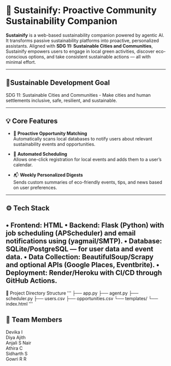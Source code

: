 # 🌿 Sustainify: Proactive Community Sustainability Companion

**Sustainify** is a web-based sustainability companion powered by agentic AI. It transforms passive sustainability platforms into proactive, personalized assistants. Aligned with **SDG 11: Sustainable Cities and Communities**, Sustainify empowers users to engage in local green activities, discover eco-conscious options, and take consistent sustainable actions — all with minimal effort.

---

## 🎯Sustainable Development Goal

SDG 11: Sustainable Cities and Communities - Make cities and human settlements inclusive, safe, resilient, and sustainable.

---

## 💡 Core Features

- 🧠 **Proactive Opportunity Matching**  
  Automatically scans local databases to notify users about relevant sustainability events and opportunities.

- 📅 **Automated Scheduling**  
  Allows one-click registration for local events and adds them to a user’s calendar.

- 📬 **Weekly Personalized Digests**  
  Sends custom summaries of eco-friendly events, tips, and news based on user preferences.

---

## ⚙️ Tech Stack

•	Frontend: HTML
•	Backend: Flask (Python) with job scheduling (APScheduler) and email notifications using (yagmail/SMTP). 
•	Database: SQLite/PostgreSQL — for user data and event data. 
•	Data Collection: BeautifulSoup/Scrapy and optional APIs (Google Places, Eventbrite). 
•	Deployment: Render/Heroku with CI/CD through GitHub Actions.
---



📂 Project Directory Structure
'''
├── app.py
├── agent.py
├── scheduler.py
├── users.csv
├── opportunities.csv
└── templates/
    └── index.html
'''


## 👥 Team Members  
Devika I  
Diya Ajith  
Anjali S Nair  
Athira C  
Sidharth S  
Gowri R R

